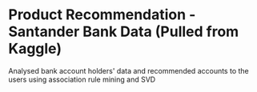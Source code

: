 # Product Recommendation - Santander Bank Data (Pulled from Kaggle)
Analysed bank account holders' data and recommended accounts to the users using association rule mining and SVD 
